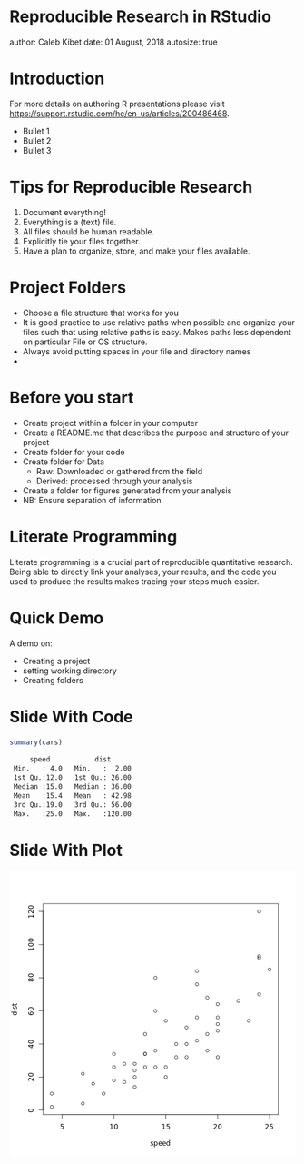 Reproducible Research in RStudio
========================================================
author: Caleb Kibet
date: 01 August, 2018
autosize: true

Introduction
========================================================

For more details on authoring R presentations please visit <https://support.rstudio.com/hc/en-us/articles/200486468>.

- Bullet 1
- Bullet 2
- Bullet 3


Tips for Reproducible Research
================================
1. Document everything!
2. Everything is a (text) file.
3. All files should be human readable.
4. Explicitly tie your files together.
5. Have a plan to organize, store, and make your files available.

Project Folders
================================
- Choose a file structure that works for you
- It is good practice to use relative paths when possible and organize your
files such that using relative paths is easy. Makes paths less dependent on particular File or OS structure.
- Always avoid putting spaces in your file and directory
names
- 

Before you start
===============================
* Create project within a folder in your computer
* Create a README.md that describes the purpose and structure of your project
* Create folder for your code
* Create folder for Data
  * Raw: Downloaded or gathered from the field
  * Derived: processed through your analysis
* Create a folder for figures generated from your analysis
* NB: Ensure separation of information


Literate Programming
====================
Literate programming is a crucial part of reproducible quantitative research. Being able to directly link your analyses, your results, and the code you used to produce the results makes tracing your steps much easier.


Quick Demo
===============================================
A demo on:

* Creating a project
* setting working directory
* Creating folders


Slide With Code
========================================================


```r
summary(cars)
```

```
     speed           dist       
 Min.   : 4.0   Min.   :  2.00  
 1st Qu.:12.0   1st Qu.: 26.00  
 Median :15.0   Median : 36.00  
 Mean   :15.4   Mean   : 42.98  
 3rd Qu.:19.0   3rd Qu.: 56.00  
 Max.   :25.0   Max.   :120.00  
```

Slide With Plot
========================================================

![plot of chunk unnamed-chunk-2](Reproducible-Research-RStudio-figure/unnamed-chunk-2-1.png)


